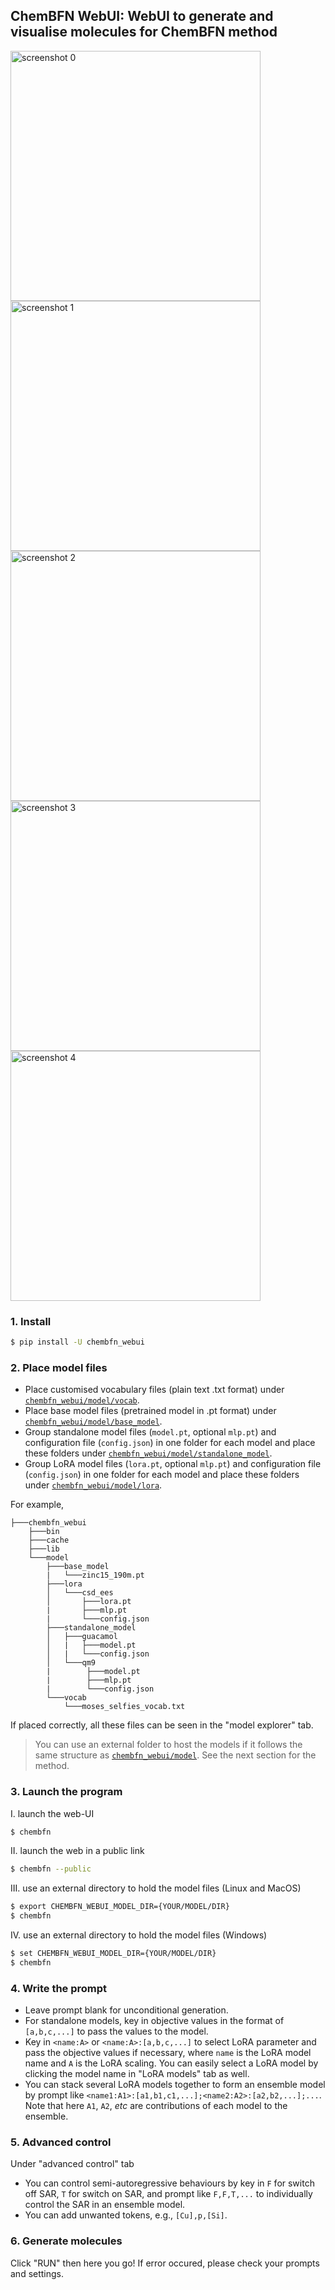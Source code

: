 ## ChemBFN WebUI: WebUI to generate and visualise molecules for ChemBFN method

<p align="left">
<img src="image/screenshot_0.jpeg" alt="screenshot 0" width="400" height="auto">
<img src="image/screenshot_1.jpeg" alt="screenshot 1" width="400" height="auto">
<img src="image/screenshot_2.jpeg" alt="screenshot 2" width="400" height="auto">
<img src="image/screenshot_3.jpeg" alt="screenshot 3" width="400" height="auto">
<img src="image/screenshot_4.jpeg" alt="screenshot 4" width="400" height="auto">
</p>

### 1. Install

```bash
$ pip install -U chembfn_webui
```

### 2. Place model files

* Place customised vocabulary files (plain text .txt format) under [`chembfn_webui/model/vocab`](./chembfn_webui/model/vocab).
* Place base model files (pretrained model in .pt format) under [`chembfn_webui/model/base_model`](./chembfn_webui/model/base_model).
* Group standalone model files (`model.pt`, optional `mlp.pt`) and configuration file (`config.json`) in one folder for each model and place these folders under [`chembfn_webui/model/standalone_model`](./chembfn_webui/model/standalone_model).
* Group LoRA model files (`lora.pt`, optional `mlp.pt`) and configuration file (`config.json`) in one folder for each model and place these folders under [`chembfn_webui/model/lora`](./chembfn_webui/model/lora).

For example,

```
├───chembfn_webui
    ├───bin
    ├───cache
    ├───lib
    └───model
        ├───base_model
        |   └───zinc15_190m.pt
        ├───lora
        │   └───csd_ees
        │       ├───lora.pt
        |       ├───mlp.pt
        |       └───config.json
        ├───standalone_model
        │   ├───guacamol
        │   |   ├───model.pt
        │   |   └───config.json
        │   └───qm9
        |        ├───model.pt
        |        ├───mlp.pt
        |        └───config.json
        └───vocab
            └───moses_selfies_vocab.txt
```

If placed correctly, all these files can be seen in the "model explorer" tab.

> You can use an external folder to host the models if it follows the same structure as [`chembfn_webui/model`](./chembfn_webui/model). See the next section for the method.

### 3. Launch the program

I. launch the web-UI
```bash
$ chembfn
```

II. launch the web in a public link
```bash
$ chembfn --public
```

III. use an external directory to hold the model files (Linux and MacOS)
```bash
$ export CHEMBFN_WEBUI_MODEL_DIR={YOUR/MODEL/DIR}
$ chembfn
```

IV. use an external directory to hold the model files (Windows)
```bash
$ set CHEMBFN_WEBUI_MODEL_DIR={YOUR/MODEL/DIR}
$ chembfn
```

### 4. Write the prompt

* Leave prompt blank for unconditional generation.
* For standalone models, key in objective values in the format of `[a,b,c,...]` to pass the values to the model.
* Key in `<name:A>` or `<name:A>:[a,b,c,...]` to select LoRA parameter and pass the objective values if necessary, where `name` is the LoRA model name and `A` is the LoRA scaling. You can easily select a LoRA model by clicking the model name in "LoRA models" tab as well.
* You can stack several LoRA models together to form an ensemble model by prompt like `<name1:A1>:[a1,b1,c1,...];<name2:A2>:[a2,b2,...];...`. Note that here `A1`, `A2`, _etc_ are contributions of each model to the ensemble.

### 5. Advanced control

Under "advanced control" tab

* You can control semi-autoregressive behaviours by key in `F` for switch off SAR, `T` for switch on SAR, and prompt like `F,F,T,...` to individually control the SAR in an ensemble model.
* You can add unwanted tokens, e.g., `[Cu],p,[Si]`.

### 6. Generate molecules

Click "RUN" then here you go! If error occured, please check your prompts and settings.
